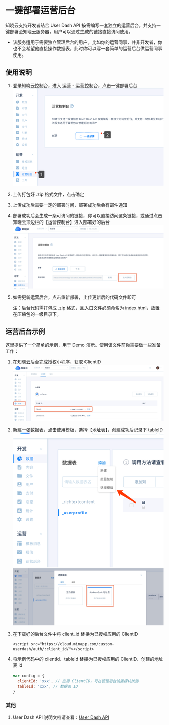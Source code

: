 # 一键部署运营后台

知晓云支持开发者结合 User Dash API 按需编写一套独立的运营后台，并支持一键部署至知晓云服务器，用户可以通过生成的链接直接访问使用。

- 该服务适用于需要独立管理后台的用户，比如你的运营同事，并非开发者，你也不会希望他直接操作数据表，此时你可以写一套简单的运营后台供运营同事使用。

## 使用说明

1. 登录知晓云控制台，进入 运营 - 运营控制台，点击一键部署后台
![](../assets/deploy.jpg)

2. 上传打包好 .zip 格式文件，点击确定

3. 上传成功后需要一定的部署时间，部署成功后会有邮件通知

4. 部署成功后会生成一条可访问的链接，你可以直接访问这条链接，或通过点击知晓云顶边栏的【运营控制台】进入部署好的后台
![](../assets/entry.jpg)

5. 如需更新运营后台，点击重新部署，上传更新后的代码文件即可

   注：后台代码需打包成 .zip 格式，且入口文件必须命名为 index.html，放置在压缩包的一级目录下。

## 运营后台示例

这里提供了一个简单的示例，用于 Demo 演示。使用该文件前你需要做一些准备工作：

1. 在知晓云后台完成授权小程序，获取 ClientID
![](../assets/client-id.jpg)

2. 新建一张数据表，点击使用模板，选择【地址表】，创建成功后记录下 tableID
![](../assets/create-table.jpg)
![](../assets/table-template.jpg)

3. 在下载好的后台文件中将 client_id 替换为已授权应用的 ClientID

   ```ht
   <script src="https://cloud.minapp.com/custom-userdash/auth/:client_id/"></script>
   ```

4. 将示例代码中的 clientId、tableId 替换为已授权应用的 ClientID、创建的地址表 id

   ```js
   var config = {
     clientId: 'xxx', // 应用 ClientID，可在管理后台设置模块找到
     tableId: 'xxx', // 数据表 ID
   }
   ```

### 其他

1. User Dash API 说明文档请查看：[User Dash API](https://doc.minapp.com/user-dash/)
